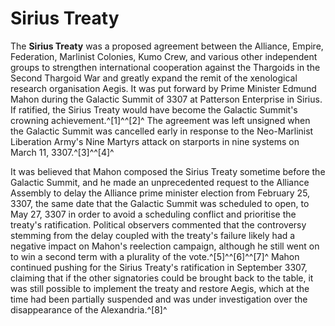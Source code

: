 # Sirius Treaty
The **Sirius Treaty** was a proposed agreement between the Alliance, Empire, Federation, Marlinist Colonies, Kumo Crew, and various other independent groups to strengthen international cooperation against the Thargoids in the Second Thargoid War and greatly expand the remit of the xenological research organisation Aegis. It was put forward by Prime Minister Edmund Mahon during the Galactic Summit of 3307 at Patterson Enterprise in Sirius. If ratified, the Sirius Treaty would have become the Galactic Summit's crowning achievement.^[1]^^[2]^ The agreement was left unsigned when the Galactic Summit was cancelled early in response to the Neo-Marlinist Liberation Army's Nine Martyrs attack on starports in nine systems on March 11, 3307.^[3]^^[4]^ 

It was believed that Mahon composed the Sirius Treaty sometime before the Galactic Summit, and he made an unprecedented request to the Alliance Assembly to delay the Alliance prime minister election from February 25, 3307, the same date that the Galactic Summit was scheduled to open, to May 27, 3307 in order to avoid a scheduling conflict and prioritise the treaty's ratification. Political observers commented that the controversy stemming from the delay coupled with the treaty's failure likely had a negative impact on Mahon's reelection campaign, although he still went on to win a second term with a plurality of the vote.^[5]^^[6]^^[7]^ Mahon continued pushing for the Sirius Treaty's ratification in September 3307, claiming that if the other signatories could be brought back to the table, it was still possible to implement the treaty and restore Aegis, which at the time had been partially suspended and was under investigation over the disappearance of the Alexandria.^[8]^